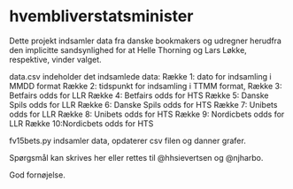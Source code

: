 # hvembliverstatsminister

Dette projekt indsamler data fra danske bookmakers og udregner herudfra den implicitte sandsynlighed for at Helle Thorning og Lars Løkke, respektive, vinder valget.

data.csv indeholder det indsamlede data: 
Række 1: dato for indsamling i MMDD format
Række 2: tidspunkt for indsamling i TTMM format, 
Række 3: Betfairs odds for LLR
Række 4: Betfairs odds for HTS
Række 5: Danske Spils odds for LLR
Række 6: Danske Spils odds for HTS
Række 7: Unibets odds for LLR
Række 8: Unibets odds for HTS
Række 9: Nordicbets odds for LLR
Række 10:Nordicbets odds for HTS

fv15bets.py indsamler data, opdaterer csv filen og danner grafer.

Spørgsmål kan skrives her eller rettes til @hhsievertsen og @njharbo.

God fornøjelse.
